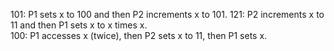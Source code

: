 101:	P1 sets x to 100 and then P2 increments x to 101.
121:	P2 increments x to 11 and then P1 sets x to x times x.\
100:	P1 accesses x (twice), then P2 sets x to 11, then P1 sets x.
